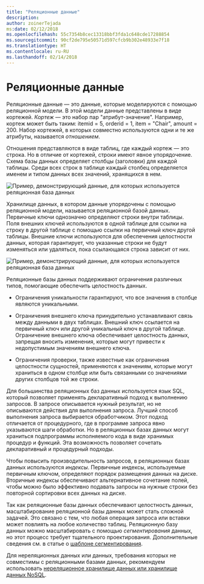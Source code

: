```yaml
---
title: "Реляционные данные"
description: 
author: zoinerTejada
ms:date: 02/12/2018
ms.openlocfilehash: 55c7354b8cec13318bbf3fda1c648cde17288854
ms.sourcegitcommit: 90cf2de795e50571d597cfcb9b302e48933e7f18
ms.translationtype: HT
ms.contentlocale: ru-RU
ms.lasthandoff: 02/14/2018
---
```

# <a name="relational-data"></a>Реляционные данные

Реляционные данные — это данные, которые моделируются с помощью реляционной модели. В этой модели данные представлены в виде кортежей. *Кортеж* — это набор пар "атрибут-значение". Например, кортеж может быть таким: itemid = 5, orderid = 1, item = "Chair", amount = 200. Набор кортежей, в которых совместно используются одни и те же атрибуты, называется *отношением*. 

Отношения представляются в виде таблиц, где каждый кортеж — это строка. Но в отличие от кортежей, строки имеют явное упорядочение. Схема базы данных определяет столбцы (заголовки) для каждой таблицы. Среди всех строк в таблице каждый столбец определяется именем и типом данных всех значений, хранящихся в нем.

![Пример, демонстрирующий данные, для которых используется реляционная база данных](./images/example-relational.png)

Хранилище данных, в котором данные упорядочены с помощью реляционной модели, называется реляционной базой данных. Первичные ключи однозначно определяют строки внутри таблицы. Поля внешних ключей используются в одной таблице для ссылки на строку в другой таблице с помощью ссылки на первичный ключ другой таблицы. Внешние ключи используются для обеспечения целостности данных, которая гарантирует, что указанные строки не будут изменяться или удаляться, пока ссылающаяся строка зависит от них. 

![Пример, демонстрирующий данные, для которых используется реляционная база данных](./images/example-relational2.png)

Реляционные базы данных поддерживают ограничения различных типов, помогающие обеспечить целостность данных.

- Ограничения уникальности гарантируют, что все значения в столбце являются уникальными. 

- Ограничения внешнего ключа принудительно устанавливают связь между данными в двух таблицах. Внешний ключ ссылается на первичный ключ или другой уникальный ключ в другой таблице. Ограничение внешнего ключа обеспечивает целостность данных, запрещая вносить изменения, которые могут привести к недопустимым значениям внешнего ключа.

- Ограничения проверки, также известные как ограничения целостности сущностей, применяются к значениям, которые могут храниться в одном столбце или быть связанными со значениями других столбцов той же строки. 

Для большинства реляционных баз данных используется язык SQL, который позволяет применять декларативный подход к выполнению запросов. В запросе описывается нужный результат, но не описываются действия для выполнения запроса. Лучший способ выполнения запроса выбирается обработчиком. Этот подход отличается от процедурного, где в программе запроса явно указываются шаги обработки. Но в реляционных базах данных могут храниться подпрограммы исполняемого кода в виде хранимых процедур и функций. Эта возможность позволяет сочетать декларативный и процедурный подходы.

Чтобы повысить производительность запросов, в реляционных базах данных используются *индексы*. Первичные индексы, используемые первичным ключом, определяют порядок размещения данных на диске. Вторичные индексы обеспечивают альтернативное сочетание полей, чтобы можно было эффективно подавать запросы на нужные строки без повторной сортировки всех данных на диске.

Так как реляционные базы данных обеспечивают целостность данных, масштабирование реляционной базы данных может стать сложной задачей. Это связано с тем, что любая операция запроса или вставки может повлиять на любое количество таблиц. Реляционную базу данных можно масштабировать с помощью *сегментирования* данных, но этот процесс требует тщательного проектирования. Дополнительные сведения см. в статье о [шаблоне сегментирования](../../patterns/sharding.md).

Для нереляционных данных или данных, требования которых не совместимы с реляционными базами данных, рекомендуем использовать [нереляционное хранилище данных или хранилище данных NoSQL](./non-relational-data.md).
